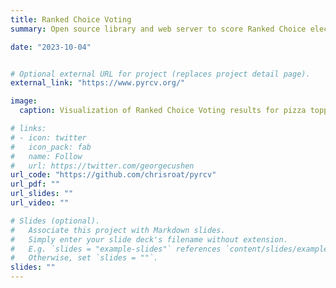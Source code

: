 ```yaml
---
title: Ranked Choice Voting
summary: Open source library and web server to score Ranked Choice elections run with Google Forms

date: "2023-10-04"


# Optional external URL for project (replaces project detail page).
external_link: "https://www.pyrcv.org/"

image:
  caption: Visualization of Ranked Choice Voting results for pizza toppings

# links:
# - icon: twitter
#   icon_pack: fab
#   name: Follow
#   url: https://twitter.com/georgecushen
url_code: "https://github.com/chrisroat/pyrcv"
url_pdf: ""
url_slides: ""
url_video: ""

# Slides (optional).
#   Associate this project with Markdown slides.
#   Simply enter your slide deck's filename without extension.
#   E.g. `slides = "example-slides"` references `content/slides/example-slides.md`.
#   Otherwise, set `slides = ""`.
slides: ""
---
```


